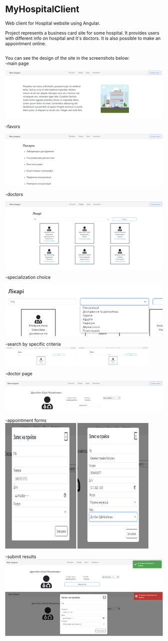 # MyHospitalClient

Web client for Hospital website using Angular.  

Project represents a business card site for some hospital. It provides users with different info on hospital and it's doctors. It is also possible to make an appointment online.
##
You can see the design of the site in the screenshots below:  
-main page  

![main_page](/images/1.png?raw=true)

-favors  

![favors](/images/2.png?raw=true)

-doctors  

![doctors](/images/3.png?raw=true)  

-specialization choice  

![specialization_choice](/images/4.png?raw=true)

-search by specific criteria  
<img src="/images/5.png?raw=true" width="45%"/>
<img src="/images/6.png?raw=true" width="45%"/>  

-doctor page  

![doctor](/images/7.png?raw=true)

-appointment forms  
<img src="/images/8.png?raw=true" width="45%" height="400px"/>
<img src="/images/9.png?raw=true" width="45%" height="400px"/> 

-submit results  
<img src="/images/10.png?raw=true"/>
<img src="/images/11.png?raw=true"/> 
